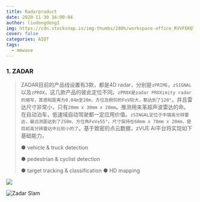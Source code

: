 ```yaml
---
title: Radarproduct
date: 2020-11-30 16:00:04
author: liudongdong1
img: https://cdn.stocksnap.io/img-thumbs/280h/workspace-office_RVVFEKQTWA.jpg
cover: false
categories: AIOT
tags:
  - mmwave
---
```


### 1. ZADAR

> ZADAR目前的产品线设置有3款，都是4D radar，分别是`zPRIME`，`zSIGNAL`以及`zPROX`，这几款产品的彼此定位不同。`zPROX是zadar PROXimity radar的缩写，其感知距离为0.04m至20m，方位及俯仰的FoV较大，都达到了120°`。并且雷达尺寸非常小，只有`20mm x 30mm x 20mm`。推测用来革超声波雷达的命。在自动泊车，低速域自动驾驶都一定应用价值。`zSINGAL定位于中端高分辨雷达，最远测距达到了250m，方位角FoV±55°，尺寸保持在60mm x 70mm x 20mm，是目前高分辨雷达中比较小的了`。基于致密的点云数据，zVUE AI平台将实现如下基础能力，
>
> ● vehicle & truck detection
>
> ● pedestrian & cyclist detection
>
> ● target tracking & classification
> ● HD mapping

![](https://gitee.com/github-25970295/blogpictureV2/raw/master/image-20210717121807351.png)

![Zadar Slam](https://gitee.com/github-25970295/blogpictureV2/raw/master/image-20210717121607763.png)